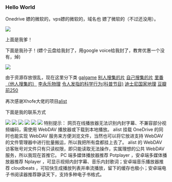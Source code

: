 ###                  Hello World

Onedrive 嫖的微软的，vps嫖的微软的，域名也 嫖了微软的（不过还没用）。

<img src="https://img.icons8.com/color/144/000000/microsoft.png"/>

上面是我爹！

下面是我孙子！(嫖个云盘给我封了，用google voice给我封了，教育优惠一个没有，焯)

<img src="https://img.icons8.com/color/96/000000/google-logo.png"/>

由于资源存放很乱，现在这里分下类
<a href="https://al.ylyg.ml/Gal/OnedriveXbot">galgame</a>
<a href="https://al.ylyg.ml/h">别人搜集的片</a>
<a href="https://al.ylyg.ml/H/R18">自己搜集的片</a>
<a href="https://al.ylyg.ml/book/OneDrive/%E5%B0%8F%E7%89%87/1969%20-%202019%20%E9%87%8C%E7%95%AA%20%E5%90%88%E9%9B%86%20[910GB][GD]%20%E6%96%B0%E5%A2%9E2020">里番（他人搜集的）</a>
<a href="https://al.ylyg.ml/H/R18/%E6%9D%8E%E6%B0%B8%E4%B9%90%E7%89%A9%E7%90%86">李永乐物理</a>
<a href="https://al.ylyg.ml/H/R18/Outrageous%20Acts%20of%20Science%201-2">令人发指的科学行为(科普节目)</a>
<a href="https://al.ylyg.ml/%E7%94%B5%E5%BD%B1/Disney%E5%9B%BD%E5%AE%B6%E5%9C%B0%E7%90%86">迪士尼国家地理</a>
<a href="https://al.ylyg.ml/%E7%94%B5%E5%BD%B1/%E8%B1%86%E7%93%A3%E5%89%8D250">豆瓣前250</a>



再次感谢Xhofe大佬的项目[alist](https://github.com/Xhofe/alist)

下面是我的联系方式

<a href="https://t.me/zhou_shu_ren"><img src="https://img.icons8.com/fluency/48/000000/telegram-app.png"/></a> <a href="http://wpa.qq.com/msgrd?v=3&uin=935401875&site=qq&menu=yes"><img src="https://img.icons8.com/color/48/000000/qq.png"/></a> <a href="https://github.com/zhou41698"><img src="https://img.icons8.com/fluency/48/000000/github.png"/></a> <a href="mailto:zhou41699@gmail.com?cc=zhou41699@gmail.com"><img src="https://img.icons8.com/color/48/000000/gmail-new.png"/></a> <a href="http://blog.ylyg.ml"><img src="https://img.icons8.com/color/48/000000/wordpress.png"/></a> <a href="https://twitter.com/exper63667069"><img src="https://img.icons8.com/color/48/000000/twitter--v2.png"/></a>
特别提示： 网页在线播放器无法识别内封字幕、不兼容部分视频编码，需使用 WebDAV 播放器或下载到本地播放。 alist 挂载 OneDrive 的同时也能实现 WebDAV 服务来方便浏览文件，当然也可以将它放进支持 WebDAV 的文件管理器中进行批量搬运，所以我把所有盘都挂上去了。 alist 的 WebDAV 访客账号对文件只有只读权限，即只能读取无法操作，实属理想的公共 WebDAV 服务，所以我现在首推它。 PC 端多媒体播放器推荐 Potplayer ，安卓端多媒体播放器推荐 Nplayer ，可显示视频内封字幕、音乐内封歌词；安卓端音乐播放器推荐 cloudbeats ，可较快生成播放列表并串流播放，留下的缓存也极小；安卓端电子书阅读器推荐静读天下，支持多种电子书格式。

